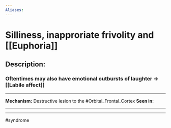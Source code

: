 ```yaml
---
Aliases:
---
```

# Silliness, inapproriate frivolity and [[Euphoria]]
## Description:
### Oftentimes may also have emotional outbursts of laughter -> [[Labile affect]]

---
**Mechanism:** Destructive lesion to the #Orbital_Frontal_Cortex 
**Seen in:**

---


---
#syndrome 